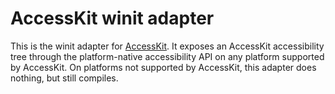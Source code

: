 # AccessKit winit adapter

This is the winit adapter for [AccessKit](https://accesskit.dev/). It exposes an AccessKit accessibility tree through the platform-native accessibility API on any platform supported by AccessKit. On platforms not supported by AccessKit, this adapter does nothing, but still compiles.
